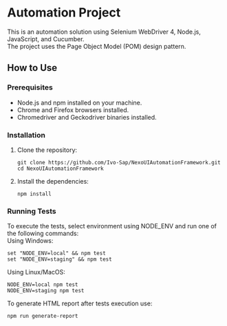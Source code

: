 
# Automation Project

This is an automation solution using Selenium WebDriver 4, Node.js, JavaScript, and Cucumber. </br>
The project uses the Page Object Model (POM) design pattern.

## How to Use

### Prerequisites

- Node.js and npm installed on your machine.
- Chrome and Firefox browsers installed.
- Chromedriver and Geckodriver binaries installed.

### Installation

1. Clone the repository:
    ```
    git clone https://github.com/Ivo-Sap/NexoUIAutomationFramework.git
    cd NexoUIAutomationFramework
    ```

2. Install the dependencies:
    ```
    npm install
    ```

### Running Tests

To execute the tests, select environment using NODE_ENV and run one of the following commands: </br>
Using Windows:</br>
```
set "NODE_ENV=local" && npm test
set "NODE_ENV=staging" && npm test
```
Using Linux/MacOS:</br>
```
NODE_ENV=local npm test
NODE_ENV=staging npm test
```

To generate HTML report after tests execution use:
```
npm run generate-report
```
